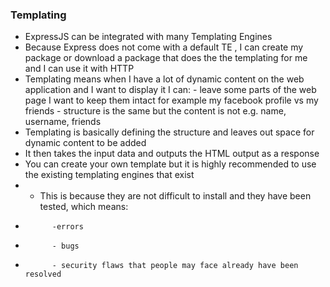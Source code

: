 ### Templating
- ExpressJS can be integrated with many Templating Engines
- Because Express does not come with a default TE , I can create my package or download a package that does the 
      the templating for me and I can use it with HTTP
- Templating means when I have a lot of dynamic content on the web application and I want to display it I can:
      - leave some parts of the web page I want to keep them intact for example my facebook profile vs my friends
            - structure is the same but the content is not e.g. name, username, friends
- Templating is basically defining the structure and leaves out space for dynamic content to be added
- It then takes the input data and outputs the HTML output as a response 
- You can create your own template but it is highly recommended to use the existing templating engines that exist
-  - This is because they are not difficult to install and they have been tested, which means: 
-           -errors
-           - bugs
-           - security flaws that people may face already have been resolved